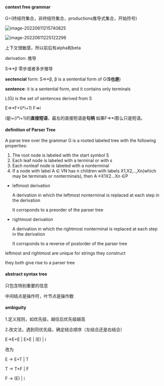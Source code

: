 #### context free grammar

G=(终结符集合，非终结符集合，productions推导式集合，开始符号)

![image-20220611215740825](C:/Users/17526/Desktop/notes/compiler/img/image-20220611215740825.png)

![image-20220611225122296](C:/Users/17526/Desktop/notes/compiler/img/image-20220611225122296.png)

上下文很敏感，所以前后有alpha和beta

derivation: 推导

S=>*β 零步或者多步推导

**sectencial** form: S=>*β, β is a sentential form of G(**S也是**)

**sentence**: it is a sentential form, and it contains only terminals

L(G) is the set of sentences derived from S

E=>*F+(i\*i+1) F=>i

i是i+(i*i+1)的**直接短语**，最左的直接短语是**句柄** 如果F=>\*i那么只是短语。

#### definition of Parser Tree

A parse tree over the grammar G is a rooted labeled tree with the following properties:

1. The root node is labeled with the start symbol S
2. Each leaf node is labeled with a terminal or with ε
3. Each nonleaf node is labeled with a nonterminal
4. If a node with label A ∈ VN has n children with labels X1,X2,..,Xn(which may be terminals or nonterminals), then A->X1X2...Xn ∈P

- leftmost derivation

  A derivation in which the leftmost nonterminal is replaced at each step in the derivation

  It corrsponds to a preorder of the parser tree

- rightmost derivation

  A derivation in which the rightmost nonterminal is replaced at each step in the derivation

  It corrsponds to a reverse of postorder of the parser tree

leftmost and rightmost are unique for strings they construct

they both give rise to a parser tree

#### abstract syntax tree

只包含特别重要的信息

中间结点是操作符，叶节点是操作数

#### ambiguity

1.定义规则，如优先级，越往后优先级越高

2.改文法，遇到同优先级，确定结合顺序（左结合还是右结合）

E->E+E | E×E | (E) | i

改为

E -> E+T | T 

T -> T×F | F 

F -> (E) | i

